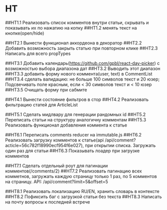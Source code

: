 # HT

##HT1.1 Реализовать список комментов внутри статьи, скрывать и показывать их по нажатию на копку
##HT1.2 менять текст на кнопке(open/hide)

##HT2.1 Вынести функционал аккордеона в декоратор
##HT2.2 Добавить возможность закрыть статью при повторном клике
##HT2.3 Написать для всего propTypes

##HT3.1 Добавить календарь(https://github.com/gpbl/react-day-picker) с возможностью выбора диапазона дат
##HT3.2 Выводить этот диапазон
##HT3.3 добавить форму нового коммента(user, text) в CommentList
##HT3.4 сделать валидацию: не больше 100 символов текст и 20 юзер; Подсвечивать поле красным, если < 30 символов текст и < 10 юзер
##HT3.5 Очищать форму при сабмите

##HT4.1 Вынести состояние фильтров в стор
##HT4.2 Реализовать фильтрацию статей для ArticleList

##HT5.1 Сделать мидлвару для генерации рандомных id
##HT5.2 Переписать статьи на структуру аналогичну комментам
##HT5.3 Реализовать функционал добавления коммента к статье

##HT6.1 Переписать comments reducer на immutable.js
##HT6.2 Реализовать загрузку комментов к статье(api /api/comment?acticle=56c782f18990ecf954f6e027), при открытии списка. Загружать один раз для статьи
##HT6.3 Показывать лоадер при загрузке комментов

##HT7.1 Сделать отдельный роут для пагинации комментов(/comments/2)
##HT7.2 Реализовать пагинацию всех комметнов, загружать каждую страницу только 1 раз, по 5 комментов на страницу. API: /api/comment?limit=5&offset=5

##HT8.1 Реализовать локализацию RU/EN, хранить словарь в контексте
##HT8.2 Пофиксить баг с загрузкой статьи без текста
##HT8.3 Написать на почту вопросы к последней встрече